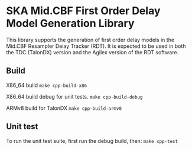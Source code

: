 # SKA Mid.CBF First Order Delay Model Generation Library

This library supports the generation of first order delay models in the Mid.CBF Resampler Delay Tracker (RDT). It is expected to be used in both the TDC (TalonDX) version and the Agilex version of the RDT software.

## Build

X86_64 build
`make cpp-build-x86`

X86_64 build debug for unit tests. 
`make cpp-build-debug`

ARMv8 build for TalonDX
`make cpp-build-armv8`

## Unit test

To run the unit test suite, first run the debug build, then:
`make cpp-test`